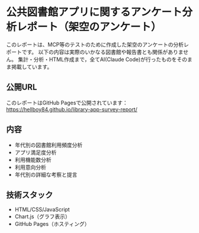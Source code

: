 # 公共図書館アプリに関するアンケート分析レポート（架空のアンケート）

このレポートは、MCP等のテストのために作成した架空のアンケートの分析レポートです。
以下の内容は実際のいかなる図書館や報告書とも関係がありません。
集計・分析・HTML作成まで，全てAI(Claude Code)が行ったものをそのまま掲載しています。

## 公開URL

このレポートはGitHub Pagesで公開されています：
https://hellboy84.github.io/library-app-survey-report/

## 内容

- 年代別の図書館利用頻度分析
- アプリ満足度分析  
- 利用機能数分析
- 利用意向分析
- 年代別の詳細な考察と提言

## 技術スタック

- HTML/CSS/JavaScript
- Chart.js（グラフ表示）
- GitHub Pages（ホスティング）
